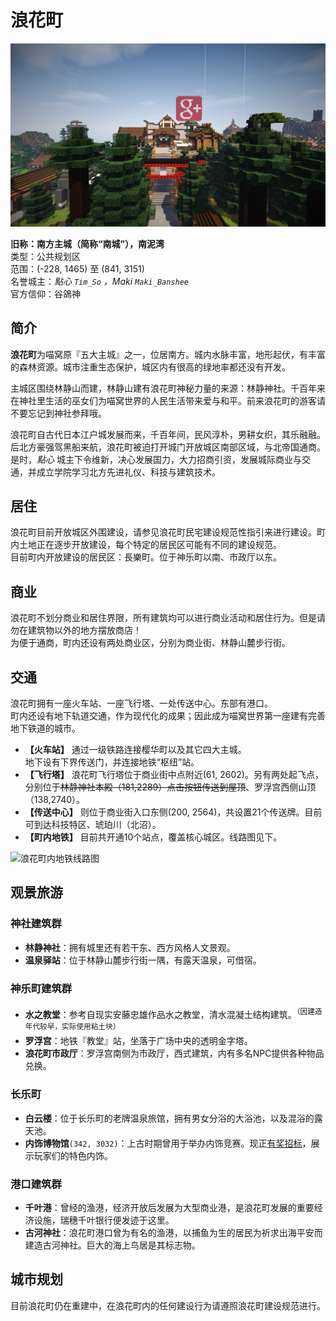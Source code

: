 # 浪花町

![林静神社-南方主城](../../assets/images/southern-city.png)

**旧称：南方主城（简称“南城”），南泥湾**  
类型：公共规划区  
范围：(-228, 1465) 至 (841, 3151)  
名誉城主：*點心 `Tim_So` ，Maki `Maki_Banshee`*  
官方信仰：谷鴿神  

## 简介

**浪花町**为喵窝原『五大主城』之一，位居南方。城内水脉丰富，地形起伏，有丰富的森林资源。城市注重生态保护，城区内有很高的绿地率<span class="nw-spoiler">都还没有开发</span>。

主城区围绕林静山而建，林静山建有浪花町神秘力量的来源：林静神社。千百年来在神社里生活的巫女们为喵窝世界的人民生活带来爱与和平。前来浪花町的游客请不要忘记到神社参拜哦。

浪花町自古代日本江户城发展而来，千百年间，民风淳朴，男耕女织，其乐融融。后北方豪强驾黑船来航，浪花町被迫打开城门开放城区南部区域，与北帝国通商。是时，*點心* 城主下令维新，决心发展国力，大力招商引资，发展城际商业与交通，并成立学院学习北方先进礼仪、科技与建筑技术。  

## 居住

浪花町目前开放城区外围建设，请参见浪花町民宅建设规范性指引来进行建设。町内土地正在逐步开放建设，每个特定的居民区可能有不同的建设规范。  
目前町内开放建设的居民区：長樂町。位于神乐町以南、市政厅以东。  

## 商业

浪花町不划分商业和居住界限，所有建筑均可以进行商业活动和居住行为。但是请勿在建筑物以外的地方摆放商店！  
为便于通商，町内还设有两处商业区，分别为商业街、林静山麓步行街。  

## 交通

浪花町拥有一座火车站、一座飞行塔、一处传送中心。东部有港口。  
町内还设有地下轨道交通，作为现代化的成果；因此成为喵窝世界第一座建有完善地下铁道的城市。

- **【火车站】** 通过一级铁路连接樱华町以及其它四大主城。  
地下设有下界传送门，并连接地铁“枢纽”站。  
- **【飞行塔】** 浪花町飞行塔位于商业街中点附近(61, 2602)。另有两处起飞点，分别位于~~林静神社本殿（181,2289）点击按钮传送到屋顶~~、罗浮宫西侧山顶（138,2740）。  
- **【传送中心】** 则位于商业街入口东侧(200, 2564)，共设置21个传送牌。目前可到达科技特区、琥珀川（北沼）。
- **【町内地铁】** 目前共开通10个站点，覆盖核心城区。线路图见下。

![浪花町内地铁线路图](https://dl.bersella-ai.cc/nyaa/map-Naniwa-subway-fs8.png)

## 观景旅游

### 神社建筑群  

- **林静神社**：拥有城里还有若干东、西方风格人文景观。  
- **温泉驿站**：位于林静山麓步行街一隅，有露天温泉，可借宿。  

### 神乐町建筑群  

- **水之教堂**：参考自现实安藤忠雄作品水之教堂，清水混凝土结构建筑。<sup>（因建造年代较早，实际使用粘土块）</sup>  
- **罗浮宫**：地铁『教堂』站，坐落于广场中央的透明金字塔。  
- **浪花町市政厅**：罗浮宫南侧为市政厅，西式建筑，内有多名NPC提供各种物品兑换。


### 长乐町 

- **白云楼**：位于长乐町的老牌温泉旅馆，拥有男女分浴的大浴池，以及混浴的露天池。 
- **内饰博物馆**`(342, 3032)`：上古时期曾用于举办内饰竞赛。现正[有奖招标](https://bbs.nyaa.cat/d/1514 "内饰博物馆 - NyaaBBS")，展示玩家们的特色内饰。

### 港口建筑群

- **千叶港**：曾经的渔港，经济开放后发展为大型商业港，是浪花町发展的重要经济设施，瑞穗千叶银行便发迹于这里。  
- **古河神社**：浪花町港口曾为有名的渔港，以捕鱼为生的居民为祈求出海平安而建造古河神社。巨大的海上鸟居是其标志物。  

## 城市规划

目前浪花町仍在重建中，在浪花町内的任何建设行为请遵照浪花町建设规范进行。  
